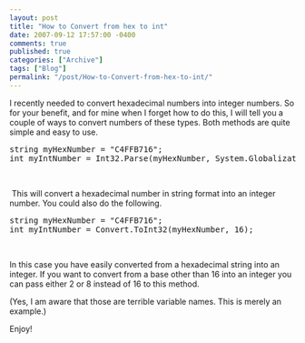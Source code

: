 ```yaml
---
layout: post
title: "How to Convert from hex to int"
date: 2007-09-12 17:57:00 -0400
comments: true
published: true
categories: ["Archive"]
tags: ["Blog"]
permalink: "/post/How-to-Convert-from-hex-to-int/"
---
```

<!-- more -->



<p>I recently needed to convert hexadecimal numbers into integer numbers. So for your benefit, and for mine when I forget how to do this, I will tell you a couple of ways to convert numbers of these types. Both methods are quite simple and easy to use.</p>
<pre class="code"><span>string</span> myHexNumber = <span>"C4FFB716"</span>;
<span>int</span> myIntNumber = <span>Int32</span>.Parse(myHexNumber, System.Globalization.<span>NumberStyles</span>.HexNumber);</pre>
<p>&nbsp;</p>
<p>&nbsp;This will convert a hexadecimal&nbsp;number in string format into an integer number. You could also do the following.</p>
<pre class="code"><span>string</span> myHexNumber = <span>"C4FFB716"</span>;
<span>int</span> myIntNumber = <span>Convert</span>.ToInt32(myHexNumber, 16);</pre>
<p>&nbsp;</p>
<p>In this case you have easily converted from a hexadecimal string into an integer. If you want to convert from a base other than 16 into an integer you can pass either 2 or 8 instead of 16 to this method.</p>
<p>(Yes, I am aware that those are terrible variable names. This is merely an example.)</p>
<p>Enjoy!</p>
